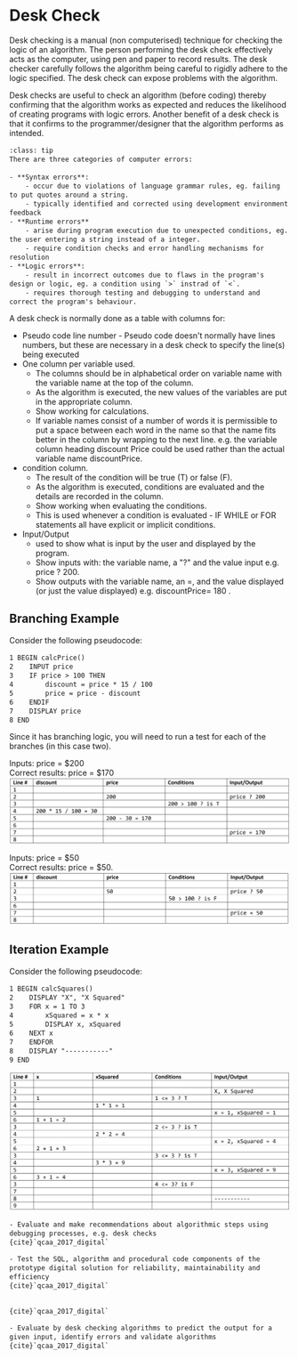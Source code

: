 # Desk Check

Desk checking is a manual (non computerised) technique for checking the logic of an algorithm. The person performing the desk check effectively acts as the computer, using pen and paper to record results. The desk checker carefully follows the algorithm being careful to rigidly adhere to the logic specified. The desk check can expose problems with the algorithm.

Desk checks are useful to check an algorithm (before coding) thereby confirming that the algorithm works as expected and reduces the likelihood of creating programs with logic errors. Another benefit of a desk check is that it confirms to the programmer/designer that the algorithm performs as intended.

```{admonition} Types of programming errors
:class: tip
There are three categories of computer errors: 

- **Syntax errors**:
    - occur due to violations of language grammar rules, eg. failing to put quotes around a string.
    - typically identified and corrected using development environment feedback
- **Runtime errors**
    - arise during program execution due to unexpected conditions, eg. the user entering a string instead of a integer.
    - require condition checks and error handling mechanisms for resolution
- **Logic errors**: 
    - result in incorrect outcomes due to flaws in the program's design or logic, eg. a condition using `>` instrad of `<`.
    - requires thorough testing and debugging to understand and correct the program's behaviour.
```

A desk check is normally done as a table with columns for:

- Pseudo code line number - Pseudo code doesn't normally have lines numbers, but these are necessary in a desk check to specify the line(s) being executed
- One column per variable used.
  - The columns should be in alphabetical order on variable name with the variable name at the top of the column.
  - As the algorithm is executed, the new values of the variables are put in the appropriate column.
  - Show working for calculations.
  - If variable names consist of a number of words it is permissible to put a space between each word in the name so that the name fits better in the column by wrapping to the next line. e.g. the variable column heading discount Price could be used rather than the actual variable name discountPrice.
- condition column.
  - The result of the condition will be true (T) or false (F).
  - As the algorithm is executed, conditions are evaluated and the details are recorded in the column.
  - Show working when evaluating the conditions.
  - This is used whenever a condition is evaluated - IF WHILE or FOR statements all have explicit or implicit conditions.
- Input/Output
  - used to show what is input by the user and displayed by the program.
  - Show inputs with: the variable name, a "?" and the value input e.g. price ? 200.
  - Show outputs with the variable name, an =, and the value displayed (or just the value displayed) e.g. discountPrice= 180 .

## Branching Example

Consider the following pseudocode:

``` pseudocode
1 BEGIN calcPrice()
2    INPUT price
3    IF price > 100 THEN
4        discount = price * 15 / 100
5        price = price - discount
6    ENDIF
7    DISPLAY price
8 END
```

Since it has branching logic, you will need to run a test for each of the branches (in this case two).

Inputs: price = \$200  
Correct results: price = \$170
![desk check 1](./assets/desk_check_1.png)

Inputs: price = \$50  
Correct results: price = \$50.
![desk check 2](./assets/desk_check_2.png)

## Iteration Example

Consider the following pseudocode:

``` pseudocode
1 BEGIN calcSquares()
2    DISPLAY "X", "X Squared"
3    FOR x = 1 TO 3
4        xSquared = x * x
5        DISPLAY x, xSquared
6    NEXT x
7    ENDFOR
8    DISPLAY "-----------"
9 END
```

![desk check 3](./assets/desk_check_3.png)

```{admonition} Unit 1 subject matter covered:
- Evaluate and make recommendations about algorithmic steps using debugging processes, e.g. desk checks
{cite}`qcaa_2017_digital`
```

```{admonition} Unit 2 subject matter covered:
- Test the SQL, algorithm and procedural code components of the prototype digital solution for reliability, maintainability and efficiency
{cite}`qcaa_2017_digital`
```

```{admonition} Unit 3 subject matter covered:

{cite}`qcaa_2017_digital`
```

```{admonition} Unit 4 subject matter covered:
- Evaluate by desk checking algorithms to predict the output for a given input, identify errors and validate algorithms
{cite}`qcaa_2017_digital`
```